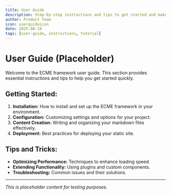 ```yaml
---
title: User Guide
description: Step-by-step instructions and tips to get started and make the most of the ECME framework.
author: Product Team
icon: userguideicon
date: 2025-06-18
tags: [user-guide, instructions, tutorial]
---
```


# User Guide (Placeholder)

Welcome to the ECME framework user guide. This section provides essential instructions and tips to help you get started quickly.

## Getting Started:

1. **Installation:** How to install and set up the ECME framework in your environment.
2. **Configuration:** Customizing settings and options for your project.
3. **Content Creation:** Writing and organizing your markdown files effectively.
4. **Deployment:** Best practices for deploying your static site.

## Tips and Tricks:

* **Optimizing Performance:** Techniques to enhance loading speed.
* **Extending Functionality:** Using plugins and custom components.
* **Troubleshooting:** Common issues and their solutions.

---

*This is placeholder content for testing purposes.*
